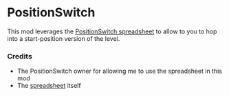 # PositionSwitch

This mod leverages the [PositionSwitch spreadsheet](https://docs.google.com/spreadsheets/d/11J28JcremydDAi6vIcQwKTNa9nfRis8O4soxE7_X5qc/edit?pli=1&gid=0#gid=0) to allow to you to hop into a start-position version of the level.

### Credits
- The PositionSwitch owner for allowing me to use the spreadsheet in this mod
- The [spreadsheet](https://docs.google.com/spreadsheets/d/11J28JcremydDAi6vIcQwKTNa9nfRis8O4soxE7_X5qc/edit?pli=1&gid=0#gid=0) itself
